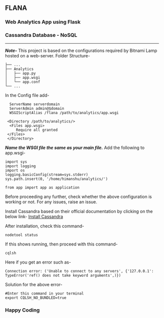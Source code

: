 ## FLANA 
### Web Analytics App using Flask
### Cassandra Database - NoSQL
---
***Note-*** This project is based on the configurations required by Bitnami Lamp hosted on a web-server.
Folder Structure-
```
├── ...
├── Analytics                   
│   ├── app.py         
│   ├── app.wsgi         
│   └── app.conf               
└── ...
```

In the Config file add-
		
	
	  ServerName serverdomain
	  ServerAdmin admin@$domain
	  WSGIScriptAlias /flana /path/to/analytics/app.wsgi

	 <Directory /path/to/analytics/>
      <Files app.wsgi>
         Require all granted
     </Files>
     </Directory>

***Name the WSGI file the same as your main file.***
Add the following to app.wsgi-
	
	import sys
	import logging
	import os
	logging.basicConfig(stream=sys.stderr)
	sys.path.insert(0, '/home/himanshu/analytics/')

	from app import app as application

Before proceeding any further, check whether the above configuration is working or not.
For any issues, raise an issue.

Install Cassandra based on their official documentation by clicking on the below link-
[Install Cassandra](http://cassandra.apache.org/doc/latest/getting_started/installing.html)

After installation, check this command-
		
	nodetool status
If this shows running, then proceed with this command-

	cqlsh
Here if you get an error such as-

	Connection error: ('Unable to connect to any servers', {'127.0.0.1': TypeError('ref() does not take keyword arguments',)})

Solution for the above error-

	#Enter this command in your terminal
	export CQLSH_NO_BUNDLED=true

### Happy Coding






